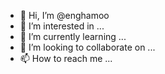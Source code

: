 - 👋 Hi, I’m @enghamoo
- 👀 I’m interested in ...
- 🌱 I’m currently learning ...
- 💞️ I’m looking to collaborate on ...
- 📫 How to reach me ...

<!---
enghamoo/enghamoo is a ✨ special ✨ repository because its `README.md` (this file) appears on your GitHub profile.
You can click the Preview link to take a look at your changes.
--->
